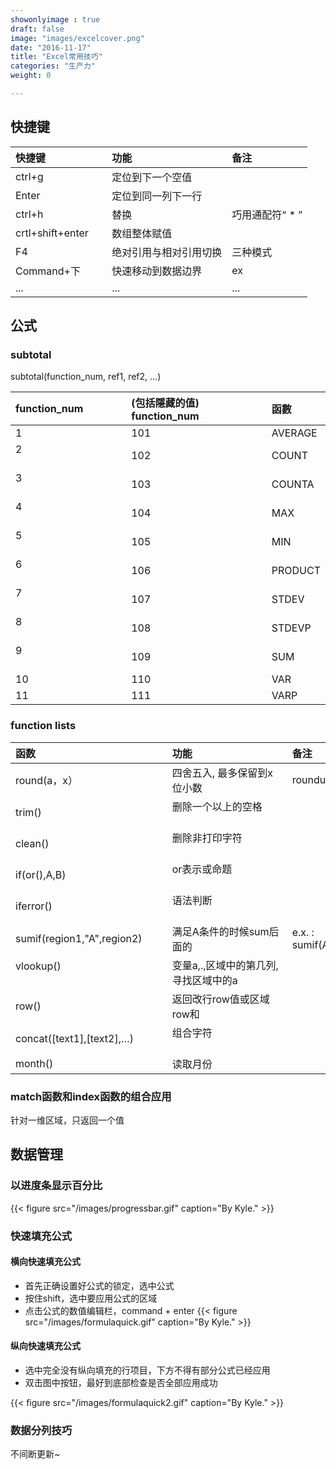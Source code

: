 ```yaml
---
showonlyimage : true
draft: false
image: "images/excelcover.png"
date: "2016-11-17"
title: "Excel常用技巧"
categories: "生产力"
weight: 0

---
```

<!--more-->

## 快捷键

| 快捷键              | 功能                 | 备注           |
| :----------------- | :--------------------| :------------- |
| ctrl+g             | 定位到下一个空值      |                |
| Enter              | 定位到同一列下一行    |                |
| ctrl+h             | 替换                 | 巧用通配符“ * ” | 
| crtl+shift+enter   | 数组整体赋值          |                | 
| F4                 | 绝对引用与相对引用切换 | 三种模式        | 
| Command+下         | 快速移动到数据边界     |  ex            |
| ...                | ...                  |  ...           |

## 公式

### subtotal

subtotal(function_num, ref1, ref2, ...) 

| function_num        |(包括隱藏的值) function_num　| 函數 |
| :-----------------  | :--------------------------| :------ |
| 1                   | 101                        | AVERAGE |
| 2 　　　　　　　　　　|102 　　　　　　　　　　      |COUNT   |
| 3 　　　　　　　　　　|103 　　　　　　　　　　      |COUNTA  |
| 4 　　　　　　　　　　|104 　　　　　　　　　      　|MAX     |
| 5 　　　　　　　　　　|105 　　　　　　　　　　      |MIN     |
| 6 　　　　　　　　　　|106 　　　　　　　　　　      |PRODUCT |
| 7 　　　　　　　　　　|107 　　　　　　　　　　      |STDEV   |
| 8 　　　　　　　　　　|108 　　　　　　　　　　      |STDEVP  |
| 9 　　　　　　　　　　|109 　　　　　　　　  　      |SUM     |
| 10 　　　　　　　　  |110 　　　　　　　　　  　     |VAR     |
| 11 　　　　　　　　  |111 　　　　　　　　　  　     |VARP    | 

### function lists

| 函数                           | 功能　|  备注   |
| :------------------------------| :---------------------------------| :------------------------------  |
| round(a，x）                   | 四舍五入, 最多保留到x位小数          | roundup rounddown                |
| trim()　　　　　　　　      　  |删除一个以上的空格 　　　　　　　　　　 |                                 |
| clean()　　　　　　　　       　|删除非打印字符 　　　　　　　　　　    |                                  |
| if(or(),A,B) 　　　　        　|or表示或命题　　　　　               　|                                  |
| iferror() 　　　　　　　        |语法判断　　　　　　　　　　          |                                   |
| sumif(region1,"A",region2)　　 |满足A条件的时候sum后面的 　　         |e.x. : sumif(A2:A5,”>160000”,B2:B5) |
| vlookup()　　　　　　　　　　   |变量a,.,区域中的第几列, 寻找区域中的a　 |                                  |
|  row() 　　　　　　           　|返回改行row值或区域row和　　　　      |                                   |
|  concat([text1],[text2],…) 　　|组合字符 　　　　　　　　     　      |                                   |
| month()　　　　　　             |读取月份　　　　　　　  　            |                                   |

### match函数和index函数的组合应用

针对一维区域，只返回一个值

## 数据管理

### 以进度条显示百分比
{{< figure src="/images/progressbar.gif" caption="By Kyle." >}}

### 快速填充公式

#### 横向快速填充公式

- 首先正确设置好公式的锁定，选中公式
- 按住shift，选中要应用公式的区域
- 点击公式的数值编辑栏，command + enter
{{< figure src="/images/formulaquick.gif" caption="By Kyle." >}}
#### 纵向快速填充公式

- 选中完全没有纵向填充的行项目，下方不得有部分公式已经应用
- 双击图中按钮，最好到底部检查是否全部应用成功

{{< figure src="/images/formulaquick2.gif" caption="By Kyle." >}}
### 数据分列技巧

不间断更新~

